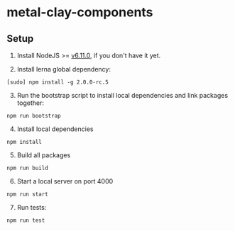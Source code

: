 # metal-clay-components

## Setup

1. Install NodeJS >= [v6.11.0](http://nodejs.org/dist/v6.11.0/), if you don't have it yet.

2. Install lerna global dependency:

  ```
  [sudo] npm install -g 2.0.0-rc.5
  ```

3. Run the bootstrap script to install local dependencies and link packages together:

  ```
  npm run bootstrap
  ```

4. Install local dependencies

  ```
  npm install
  ```

5. Build all packages

  ```
  npm run build
  ```

6. Start a local server on port 4000

  ```
  npm run start
  ```

7. Run tests:

  ```
  npm run test
  ```

